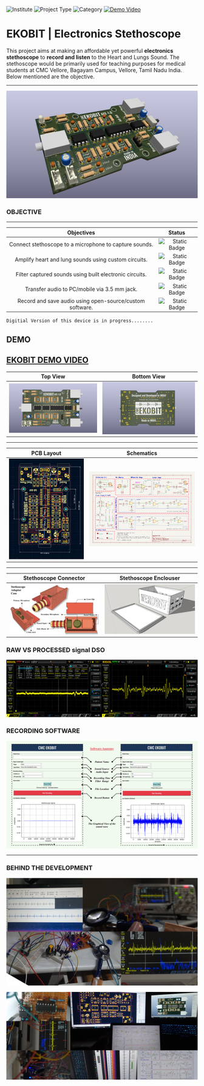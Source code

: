 ![Institute](https://img.shields.io/badge/Institute-CMC%20Vellore-green?style=flat-square) ![Project Type](https://img.shields.io/badge/Project%20Type-Analog%20Frontend-blue?style=flat-square) ![Category](https://img.shields.io/badge/Category-Biomedical%20Product-yellow?style=flat-square) [![Demo Video](https://img.shields.io/badge/Demo-Youtube-red?style=flat-square)](https://youtu.be/8x4jnvdGgfg?si=aJdlGi542GCe0jYr) 
# **EKOBIT** | Electronics Stethoscope

This project aims at making an affordable yet powerful **electronics stethoscope** to **record and listen** to the Heart and Lungs Sound. The stethoscope would be primarily used for teaching purposes for medical students at CMC Vellore, Bagayam Campus, Vellore, Tamil Nadu India. Below mentioned are the objective.


---

![EKOBIT PCB IMAGE](https://github.com/shreenandansonu/Electronic-Stethescope/blob/main/photos/iso.png)

### **OBJECTIVE**
---
| Objectives | Status |
| :-------------------------------------------: | :-------------------------: |
| Connect stethoscope to a microphone to capture sounds. | ![Static Badge](https://img.shields.io/badge/DONE-green) |
| Amplify heart and lung sounds using custom circuits. |  ![Static Badge](https://img.shields.io/badge/DONE-green) |
| Filter captured sounds using built electronic circuits. | ![Static Badge](https://img.shields.io/badge/DONE-green)  |
| Transfer audio to PC/mobile via 3.5 mm jack. |  ![Static Badge](https://img.shields.io/badge/DONE-green) |
| Record and save audio using open-source/custom software. | ![Static Badge](https://img.shields.io/badge/DONE-green)  |

```
Digitial Version of this device is in progress........
```

## **DEMO**
[EKOBIT DEMO VIDEO](https://youtu.be/8x4jnvdGgfg?si=aJdlGi542GCe0jYr)
---

| Top View | Bottom View |
| :-------------------------------------------: | :-------------------------: |
| ![Front View](https://github.com/shreenandansonu/Electronic-Stethescope/blob/main/photos/front.png)  |  ![Bottom View](https://github.com/shreenandansonu/Electronic-Stethescope/blob/main/photos/back.png) |

---
| PCB Layout | Schematics |
| :-------------------------------------------: | :-------------------------------------------: |
| ![PCB View](https://github.com/shreenandansonu/Electronic-Stethescope/blob/main/photos/PCB.png)  | ![Schematics](https://github.com/shreenandansonu/Electronic-Stethescope/blob/main/photos/schematics.png) |


---
| Stethoscope Connector | Stethoscope Enclouser |
| :-------------------------------------------: | :-------------------------------------------: |
| ![EKOBIT Stethoconn](https://github.com/shreenandansonu/Electronic-Stethescope/blob/main/photos/11.jpg)  | ![EKOBIT enclouser](https://github.com/shreenandansonu/Electronic-Stethescope/blob/main/photos/12.png) |


### **RAW VS PROCESSED** signal DSO

![DSO Compare](https://github.com/shreenandansonu/Electronic-Stethescope/blob/main/photos/13.png)

### **RECORDING SOFTWARE**

![Software Anatomy](https://github.com/shreenandansonu/Electronic-Stethescope/blob/main/photos/software.png)


---
### **BEHIND THE DEVELOPMENT**
![BTS PIXS](https://github.com/shreenandansonu/Electronic-Stethescope/blob/main/photos/clip1.jpg)

![BTS PIXS](https://github.com/shreenandansonu/Electronic-Stethescope/blob/main/photos/clip2.jpg)